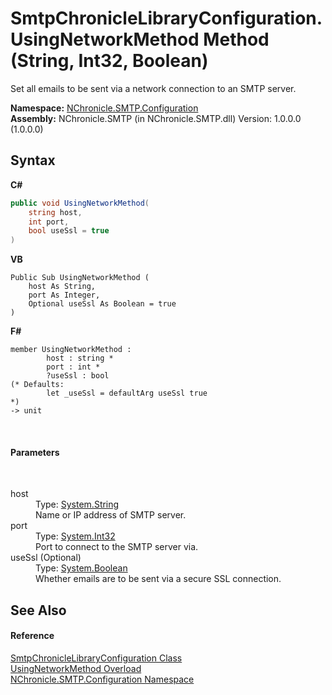 # SmtpChronicleLibraryConfiguration.UsingNetworkMethod Method (String, Int32, Boolean)
 

Set all emails to be sent via a network connection to an SMTP server.

**Namespace:**&nbsp;<a href="N_NChronicle_SMTP_Configuration.md">NChronicle.SMTP.Configuration</a><br />**Assembly:**&nbsp;NChronicle.SMTP (in NChronicle.SMTP.dll) Version: 1.0.0.0 (1.0.0.0)

## Syntax

**C#**<br />
``` C#
public void UsingNetworkMethod(
	string host,
	int port,
	bool useSsl = true
)
```

**VB**<br />
``` VB
Public Sub UsingNetworkMethod ( 
	host As String,
	port As Integer,
	Optional useSsl As Boolean = true
)
```

**F#**<br />
``` F#
member UsingNetworkMethod : 
        host : string * 
        port : int * 
        ?useSsl : bool 
(* Defaults:
        let _useSsl = defaultArg useSsl true
*)
-> unit 

```

<br />

#### Parameters
&nbsp;<dl><dt>host</dt><dd>Type: <a href="http://msdn2.microsoft.com/en-us/library/s1wwdcbf" target="_blank">System.String</a><br />Name or IP address of SMTP server.</dd><dt>port</dt><dd>Type: <a href="http://msdn2.microsoft.com/en-us/library/td2s409d" target="_blank">System.Int32</a><br />Port to connect to the SMTP server via.</dd><dt>useSsl (Optional)</dt><dd>Type: <a href="http://msdn2.microsoft.com/en-us/library/a28wyd50" target="_blank">System.Boolean</a><br />Whether emails are to be sent via a secure SSL connection.</dd></dl>

## See Also


#### Reference
<a href="T_NChronicle_SMTP_Configuration_SmtpChronicleLibraryConfiguration.md">SmtpChronicleLibraryConfiguration Class</a><br /><a href="Overload_NChronicle_SMTP_Configuration_SmtpChronicleLibraryConfiguration_UsingNetworkMethod.md">UsingNetworkMethod Overload</a><br /><a href="N_NChronicle_SMTP_Configuration.md">NChronicle.SMTP.Configuration Namespace</a><br />

